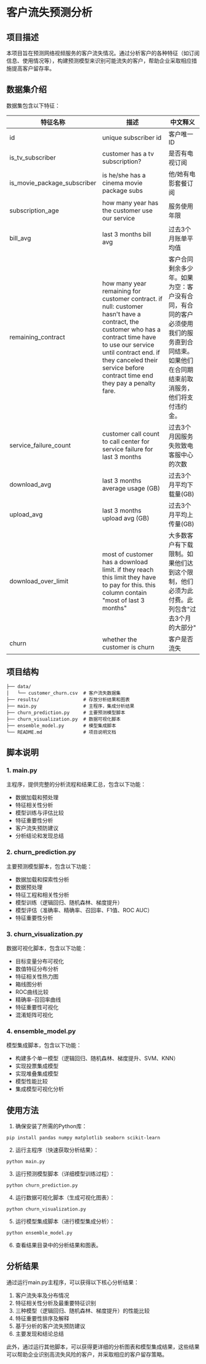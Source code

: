 # 客户流失预测分析

## 项目描述

本项目旨在预测网络视频服务的客户流失情况。通过分析客户的各种特征（如订阅信息、使用情况等），构建预测模型来识别可能流失的客户，帮助企业采取相应措施提高客户留存率。

## 数据集介绍

数据集包含以下特征：

|特征名称 | 描述 | 中文释义 |
|--------|------|--------|
| id | unique subscriber id | 客户唯一ID |
| is_tv_subscriber | customer has a tv subscription? | 是否有电视订阅 |
| is_movie_package_subscriber | is he/she has a cinema movie package subs | 他/她有电影套餐订阅 |
| subscription_age | how many year has the customer use our service | 服务使用年限 |
| bill_avg | last 3 months bill avg | 过去3个月账单平均值 |
| remaining_contract | how many year remaining for customer contract. if null: customer hasn't have a contract, the customer who has a contract time have to use our service until contract end. if they canceled their service before contract time end they pay a penalty fare. | 客户合同剩余多少年。如果为空：客户没有合同，有合同的客户必须使用我们的服务直到合同结束。如果他们在合同期结束前取消服务，他们将支付违约金。 |
| service_failure_count | customer call count to call center for service failure for last 3 months | 过去3个月因服务失败致电客服中心的次数 |
| download_avg | last 3 months average usage (GB) | 过去3个月平均下载量(GB) |
| upload_avg | last 3 months upload avg (GB) | 过去3个月平均上传量(GB) |
| download_over_limit | most of customer has a download limit. if they reach this limit they have to pay for this. this column contain "most of last 3 months" | 大多数客户有下载限制。如果他们达到这个限制，他们必须为此付费。此列包含"过去3个月的大部分" |
| churn | whether the customer is churn | 客户是否流失 |

## 项目结构

```
├── data/
│   └── customer_churn.csv  # 客户流失数据集
├── results/                # 存放分析结果和图表
├── main.py                 # 主程序，集成分析结果
├── churn_prediction.py     # 主要预测模型脚本
├── churn_visualization.py  # 数据可视化脚本
├── ensemble_model.py       # 模型集成脚本
└── README.md               # 项目说明文档
```

## 脚本说明

### 1. main.py

主程序，提供完整的分析流程和结果汇总，包含以下功能：
- 数据加载和预处理
- 特征相关性分析
- 模型训练与评估比较
- 特征重要性分析
- 客户流失预防建议
- 分析结论和发现总结

### 2. churn_prediction.py

主要预测模型脚本，包含以下功能：
- 数据加载和探索性分析
- 数据预处理
- 特征工程和相关性分析
- 模型训练（逻辑回归、随机森林、梯度提升）
- 模型评估（准确率、精确率、召回率、F1值、ROC AUC）
- 特征重要性分析

### 3. churn_visualization.py

数据可视化脚本，包含以下功能：
- 目标变量分布可视化
- 数值特征分布分析
- 特征相关性热力图
- 箱线图分析
- ROC曲线比较
- 精确率-召回率曲线
- 特征重要性可视化
- 混淆矩阵可视化

### 4. ensemble_model.py

模型集成脚本，包含以下功能：
- 构建多个单一模型（逻辑回归、随机森林、梯度提升、SVM、KNN）
- 实现投票集成模型
- 实现堆叠集成模型
- 模型性能比较
- 集成模型可视化分析

## 使用方法

1. 确保安装了所需的Python库：
```
pip install pandas numpy matplotlib seaborn scikit-learn
```

2. 运行主程序（快速获取分析结果）：
```
python main.py
```

3. 运行预测模型脚本（详细模型训练过程）：
```
python churn_prediction.py
```

4. 运行数据可视化脚本（生成可视化图表）：
```
python churn_visualization.py
```

5. 运行模型集成脚本（进行模型集成分析）：
```
python ensemble_model.py
```

6. 查看结果目录中的分析结果和图表。

## 分析结果

通过运行main.py主程序，可以获得以下核心分析结果：

1. 客户流失率及分布情况
2. 特征相关性分析及最重要特征识别
3. 三种模型（逻辑回归、随机森林、梯度提升）的性能比较
4. 特征重要性排序及解释
5. 基于分析的客户流失预防建议
6. 主要发现和结论总结

此外，通过运行其他脚本，可以获得更详细的分析图表和模型集成结果，这些结果可以帮助企业识别高流失风险的客户，并采取相应的客户留存策略。 